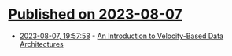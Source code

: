# [Published on 2023-08-07](index.md)

* [2023-08-07, 19:57:58](https://lobste.rs/s/lzh9gy/introduction_velocity_based_data) - [An Introduction to Velocity-Based Data Architectures](https://redis.com/blog/velocity-based-data-architectures/)
